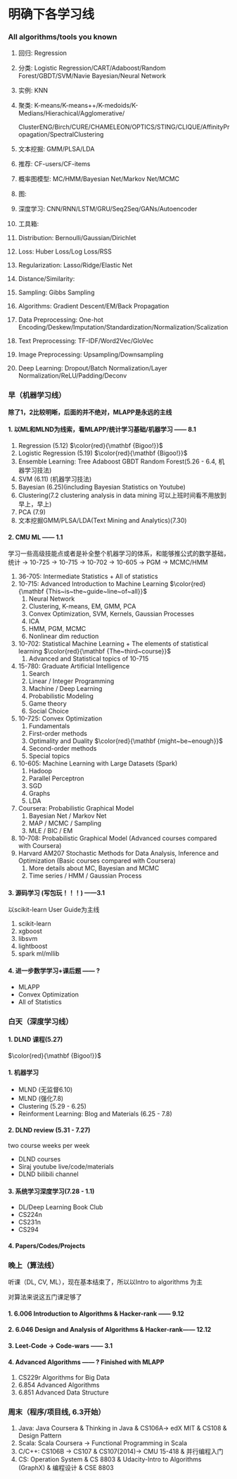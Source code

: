 # 明确下各学习线

### All algorithms/tools you known

1. 回归: Regression

2. 分类: Logistic Regression/CART/Adaboost/Random Forest/GBDT/SVM/Navie Bayesian/Neural Network

3. 实例: KNN

4. 聚类: K-means/K-means++/K-medoids/K-Medians/Hierachical/Agglomerative/

   ClusterENG/Birch/CURE/CHAMELEON/OPTICS/STING/CLIQUE/AffinityPropagation/SpectralClustering

5. 文本挖掘: GMM/PLSA/LDA

6. 推荐: CF-users/CF-items

7. 概率图模型: MC/HMM/Bayesian Net/Markov Net/MCMC

8. 图:

9. 深度学习: CNN/RNN/LSTM/GRU/Seq2Seq/GANs/Autoencoder

10. 工具箱:
   1. Distribution: Bernoulli/Gaussian/Dirichlet
   2. Loss: Huber Loss/Log Loss/RSS
   3. Regularization: Lasso/Ridge/Elastic Net
   4. Distance/Similarity:
   5. Sampling: Gibbs Sampling
   6. Algorithms: Gradient Descent/EM/Back Propagation
   7. Data Preprocessing: One-hot Encoding/Deskew/Imputation/Standardization/Normalization/Scalization
   8. Text Preprocessing: TF-IDF/Word2Vec/GloVec
   9. Image Preprocessing: Upsampling/Downsampling
   10. Deep Learning: Dropout/Batch Normalization/Layer Normalization/ReLU/Padding/Deconv

### 早（机器学习线）

**除了1，2比较明晰，后面的并不绝对，MLAPP是永远的主线**

#### 1. 以ML和MLND为线索，看MLAPP/统计学习基础/机器学习 —— 8.1

1. Regression (5.12) $\color{red}{\mathbf {Bigoo!}}$
2. Logistic Regression (5.19) $\color{red}{\mathbf {Bigoo!}}$
3. Ensemble Learning: Tree Adaboost GBDT Random Forest(5.26 - 6.4, 机器学习技法)
4. SVM (6.11) (机器学习技法)
5. Bayesian (6.25)(including Bayesian Statistics on Youtube)
6. Clustering(7.2 clustering analysis in data mining 可以上班时间看不用放到早上，早上)
7. PCA (7.9)
8. 文本挖掘GMM/PLSA/LDA(Text Mining and Analytics)(7.30)

#### 2. CMU ML —— 1.1

学习一些高级技能点或者是补全整个机器学习的体系，和能够推公式的数学基础，统计 -> 10-725 -> 10-715 -> 10-702  -> 10-605 -> PGM -> MCMC/HMM

1. 36-705: Intermediate Statistics + All of statistics
2. 10-715: Advanced Introduction to Machine Learning $\color{red}{\mathbf {This~is~the~guide~line~of~all}}$
   1. Neural Network
   2. Clustering, K-means, EM, GMM, PCA
   3. Convex Optimization, SVM, Kernels, Gaussian Processes
   4. ICA
   5. HMM, PGM, MCMC
   6. Nonlinear dim reduction
3. 10-702: Statistical Machine Learning + The elements of statistical learning $\color{red}{\mathbf {The~third~course}}$
   1. Advanced and Statistical topics of 10-715
4. 15-780: Graduate Artificial Intelligence
   1. Search
   2. Linear / Integer Programming
   3. Machine / Deep Learning
   4. Probabilistic Modeling
   5. Game theory
   6. Social Choice
5. 10-725: Convex Optimization
   1. Fundamentals
   2. First-order methods
   3. Optimality and Duality $\color{red}{\mathbf {might~be~enough}}$
   4. Second-order methods
   5. Special topics
6. 10-605: Machine Learning with Large Datasets (Spark)
   1. Hadoop
   2. Parallel Perceptron
   3. SGD
   4. Graphs
   5. LDA
7. Coursera: Probabilistic Graphical Model
   1. Bayesian Net / Markov Net
   2. MAP / MCMC / Sampling
   3. MLE / BIC / EM 
8. 10-708: Probabilistic Graphical Model (Advanced courses compared with Coursera)
9. Harvard AM207 Stochastic Methods for Data Analysis, Inference and Optimization (Basic courses compared with Coursera)
   1. More details about MC, Bayesian and MCMC
   2. Time series / HMM / Gaussian Process

#### 3. 源码学习 (写包玩！！！) ——3.1

以scikit-learn User Guide为主线

1. scikit-learn
2. xgboost
3. libsvm
4. lightboost
5. spark ml/mllib

#### 4. 进一步数学学习+课后题 —— ?

* MLAPP
* Convex Optimization
* All of Statistics

### 白天（深度学习线）

#### 1. DLND 课程(5.27) 

$\color{red}{\mathbf {Bigoo!}}$

#### 1. 机器学习

* MLND (无监督6.10)
* MLND (强化7.8)
* Clustering (5.29 - 6.25)
* Reinforment Learning: Blog and Materials (6.25 - 7.8)

#### 2. DLND review (5.31 - 7.27)

two course weeks per week

* DLND courses
* Siraj youtube live/code/materials
* DLND bilibili channel

#### 3. 系统学习深度学习(7.28 - 1.1)

* DL/Deep Learning Book Club
* CS224n
* CS231n
* CS294

#### 4. Papers/Codes/Projects

### 晚上（算法线）

听课（DL, CV, ML），现在基本结束了，所以以Intro to algorithms 为主

对算法来说这五门课足够了

#### 1. 6.006 Introduction  to Algorithms & Hacker-rank —— 9.12

#### 2. 6.046 Design and Analysis of Algorithms & Hacker-rank—— 12.12

#### 3. Leet-Code -> Code-wars —— 3.1

#### 4. Advanced Algorithms —— ? Finished with MLAPP

1. CS229r Algorithms for Big Data
2. 6.854 Advanced Algorithms
3. 6.851 Advanced Data Structure

### 周末（程序/项目线, 6.3开始）

1. Java: Java Coursera & Thinking in Java & CS106A-> edX MIT & CS108 & Design Pattern
2. Scala: Scala Coursera -> Functional Programming in Scala
3. C/C++: CS106B -> CS107 & CS107(2014)-> CMU 15-418 & 并行编程入门
4. CS: Operation System & CS 8803 & Udacity-Intro to Algorithms (GraphX) & 编程设计 & CSE 8803





